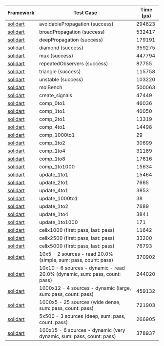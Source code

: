 | Framework | Test Case | Time (μs) |
| --- | --- | --- |
| [solidart](https://github.com/nank1ro/solidart) | avoidablePropagation (success) | 294823 |
| [solidart](https://github.com/nank1ro/solidart) | broadPropagation (success) | 532417 |
| [solidart](https://github.com/nank1ro/solidart) | deepPropagation (success) | 179191 |
| [solidart](https://github.com/nank1ro/solidart) | diamond (success) | 359275 |
| [solidart](https://github.com/nank1ro/solidart) | mux (success) | 447794 |
| [solidart](https://github.com/nank1ro/solidart) | repeatedObservers (success) | 87755 |
| [solidart](https://github.com/nank1ro/solidart) | triangle (success) | 115758 |
| [solidart](https://github.com/nank1ro/solidart) | unstable (success) | 103220 |
| [solidart](https://github.com/nank1ro/solidart) | molBench | 500063 |
| [solidart](https://github.com/nank1ro/solidart) | create_signals | 47449 |
| [solidart](https://github.com/nank1ro/solidart) | comp_0to1 | 46036 |
| [solidart](https://github.com/nank1ro/solidart) | comp_1to1 | 40050 |
| [solidart](https://github.com/nank1ro/solidart) | comp_2to1 | 13319 |
| [solidart](https://github.com/nank1ro/solidart) | comp_4to1 | 14498 |
| [solidart](https://github.com/nank1ro/solidart) | comp_1000to1 | 29 |
| [solidart](https://github.com/nank1ro/solidart) | comp_1to2 | 30699 |
| [solidart](https://github.com/nank1ro/solidart) | comp_1to4 | 31189 |
| [solidart](https://github.com/nank1ro/solidart) | comp_1to8 | 17616 |
| [solidart](https://github.com/nank1ro/solidart) | comp_1to1000 | 15634 |
| [solidart](https://github.com/nank1ro/solidart) | update_1to1 | 15464 |
| [solidart](https://github.com/nank1ro/solidart) | update_2to1 | 7665 |
| [solidart](https://github.com/nank1ro/solidart) | update_4to1 | 3853 |
| [solidart](https://github.com/nank1ro/solidart) | update_1000to1 | 38 |
| [solidart](https://github.com/nank1ro/solidart) | update_1to2 | 7689 |
| [solidart](https://github.com/nank1ro/solidart) | update_1to4 | 3841 |
| [solidart](https://github.com/nank1ro/solidart) | update_1to1000 | 171 |
| [solidart](https://github.com/nank1ro/solidart) | cellx1000 (first: pass, last: pass) | 11642 |
| [solidart](https://github.com/nank1ro/solidart) | cellx2500 (first: pass, last: pass) | 33200 |
| [solidart](https://github.com/nank1ro/solidart) | cellx5000 (first: pass, last: pass) | 76793 |
| [solidart](https://github.com/nank1ro/solidart) | 10x5 - 2 sources - read 20.0% (simple, sum: pass, count: pass) | 370902 |
| [solidart](https://github.com/nank1ro/solidart) | 10x10 - 6 sources - dynamic - read 20.0% (dynamic, sum: pass, count: pass) | 244020 |
| [solidart](https://github.com/nank1ro/solidart) | 1000x12 - 4 sources - dynamic (large, sum: pass, count: pass) | 459132 |
| [solidart](https://github.com/nank1ro/solidart) | 1000x5 - 25 sources (wide dense, sum: pass, count: pass) | 721903 |
| [solidart](https://github.com/nank1ro/solidart) | 5x500 - 3 sources (deep, sum: pass, count: pass) | 266905 |
| [solidart](https://github.com/nank1ro/solidart) | 100x15 - 6 sources - dynamic (very dynamic, sum: pass, count: pass) | 378937 |
